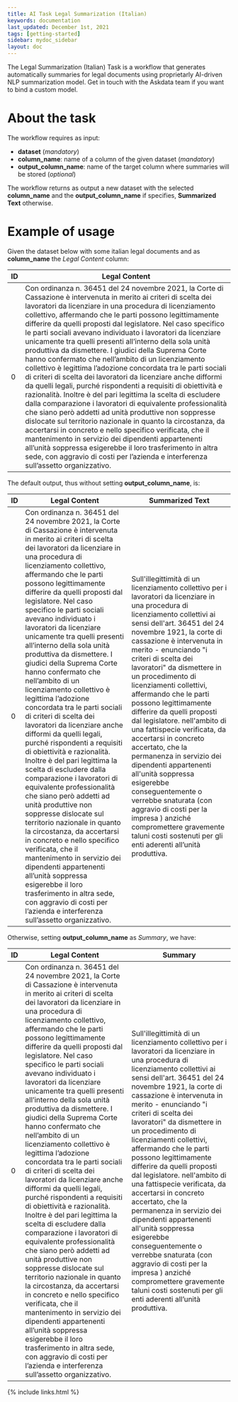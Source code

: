```yaml
---
title: AI Task Legal Summarization (Italian)
keywords: documentation
last_updated: December 1st, 2021
tags: [getting-started]
sidebar: mydoc_sidebar
layout: doc
---
```


The Legal Summarization (Italian) Task is a workflow that generates automatically summaries for legal documents using proprietarly AI-driven NLP summarization model. 
Get in touch with the Askdata team if you want to bind a custom model.


# About the task #

The workflow requires as input:
- **dataset** (*mandatory*)
- **column_name**: name of a column of the given dataset (*mandatory*)
- **output_column_name**: name of the target column where summaries will be stored (*optional*)

The workflow returns as output a new dataset with the selected **column_name** and the **output_column_name** if specifies, **Summarized Text** otherwise.

# Example of usage #

Given the dataset below with some italian legal documents and as **column_name** the *Legal Content* column:

|ID|Legal Content|
|--|-------------|
|0 |Con ordinanza n. 36451 del 24 novembre 2021, la Corte di Cassazione è intervenuta in merito ai criteri di scelta dei lavoratori da licenziare in una procedura di licenziamento collettivo, affermando che le parti possono legittimamente differire da quelli proposti dal legislatore. Nel caso specifico le parti sociali avevano individuato i lavoratori da licenziare unicamente tra quelli presenti all’interno della sola unità produttiva da dismettere. I giudici della Suprema Corte hanno confermato che nell’ambito di un licenziamento collettivo è legittima l’adozione concordata tra le parti sociali di criteri di scelta dei lavoratori da licenziare anche difformi da quelli legali, purché rispondenti a requisiti di obiettività e razionalità. Inoltre è del pari legittima la scelta di escludere dalla comparazione i lavoratori di equivalente professionalità che siano però addetti ad unità produttive non soppresse dislocate sul territorio nazionale in quanto la circostanza, da accertarsi in concreto e nello specifico verificata, che il mantenimento in servizio dei dipendenti appartenenti all’unità soppressa esigerebbe il loro trasferimento in altra sede, con aggravio di costi per l’azienda e interferenza sull’assetto organizzativo.|

The default output, thus without setting **output_column_name**, is:

|ID|Legal Content|Summarized Text|
|--|-|-|
|0 |Con ordinanza n. 36451 del 24 novembre 2021, la Corte di Cassazione è intervenuta in merito ai criteri di scelta dei lavoratori da licenziare in una procedura di licenziamento collettivo, affermando che le parti possono legittimamente differire da quelli proposti dal legislatore. Nel caso specifico le parti sociali avevano individuato i lavoratori da licenziare unicamente tra quelli presenti all’interno della sola unità produttiva da dismettere. I giudici della Suprema Corte hanno confermato che nell’ambito di un licenziamento collettivo è legittima l’adozione concordata tra le parti sociali di criteri di scelta dei lavoratori da licenziare anche difformi da quelli legali, purché rispondenti a requisiti di obiettività e razionalità. Inoltre è del pari legittima la scelta di escludere dalla comparazione i lavoratori di equivalente professionalità che siano però addetti ad unità produttive non soppresse dislocate sul territorio nazionale in quanto la circostanza, da accertarsi in concreto e nello specifico verificata, che il mantenimento in servizio dei dipendenti appartenenti all’unità soppressa esigerebbe il loro trasferimento in altra sede, con aggravio di costi per l’azienda e interferenza sull’assetto organizzativo.|Sull'illegittimità di un licenziamento collettivo per i lavoratori da licenziare in una procedura di licenziamento collettivi ai sensi dell'art. 36451 del 24 novembre 1921, la corte di cassazione è intervenuta in merito - enunciando "i criteri di scelta dei lavoratori" da dismettere in un procedimento di licenziamenti collettivi, affermando che le parti possono legittimamente differire da quelli proposti dal legislatore. nell'ambito di una fattispecie verificata, da accertarsi in concreto accertato, che la permanenza in servizio dei dipendenti appartenenti all'unità soppressa esigerebbe conseguentemente o verrebbe snaturata (con aggravio di costi per la impresa ) anziché compromettere gravemente taluni costi sostenuti per gli enti aderenti all’unità produttiva.|

Otherwise, setting **output_column_name** as *Summary*, we have:

|ID|Legal Content|Summary|
|--|-|-|
|0 |Con ordinanza n. 36451 del 24 novembre 2021, la Corte di Cassazione è intervenuta in merito ai criteri di scelta dei lavoratori da licenziare in una procedura di licenziamento collettivo, affermando che le parti possono legittimamente differire da quelli proposti dal legislatore. Nel caso specifico le parti sociali avevano individuato i lavoratori da licenziare unicamente tra quelli presenti all’interno della sola unità produttiva da dismettere. I giudici della Suprema Corte hanno confermato che nell’ambito di un licenziamento collettivo è legittima l’adozione concordata tra le parti sociali di criteri di scelta dei lavoratori da licenziare anche difformi da quelli legali, purché rispondenti a requisiti di obiettività e razionalità. Inoltre è del pari legittima la scelta di escludere dalla comparazione i lavoratori di equivalente professionalità che siano però addetti ad unità produttive non soppresse dislocate sul territorio nazionale in quanto la circostanza, da accertarsi in concreto e nello specifico verificata, che il mantenimento in servizio dei dipendenti appartenenti all’unità soppressa esigerebbe il loro trasferimento in altra sede, con aggravio di costi per l’azienda e interferenza sull’assetto organizzativo.|Sull'illegittimità di un licenziamento collettivo per i lavoratori da licenziare in una procedura di licenziamento collettivi ai sensi dell'art. 36451 del 24 novembre 1921, la corte di cassazione è intervenuta in merito - enunciando "i criteri di scelta dei lavoratori" da dismettere in un procedimento di licenziamenti collettivi, affermando che le parti possono legittimamente differire da quelli proposti dal legislatore. nell'ambito di una fattispecie verificata, da accertarsi in concreto accertato, che la permanenza in servizio dei dipendenti appartenenti all'unità soppressa esigerebbe conseguentemente o verrebbe snaturata (con aggravio di costi per la impresa ) anziché compromettere gravemente taluni costi sostenuti per gli enti aderenti all’unità produttiva.|


{% include links.html %}
